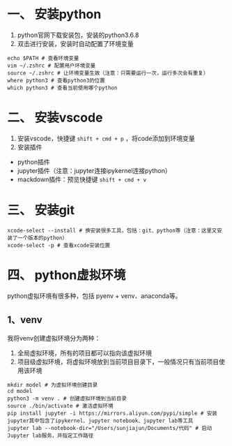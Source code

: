 # 一、 安装python
1. python官网下载安装包，安装的python3.6.8
2. 双击进行安装，安装时自动配置了环境变量
```
echo $PATH # 查看环境变量
vim ~/.zshrc # 配置用户环境变量
source ~/.zshrc # 让环境变量生效（注意：只需要运行一次，运行多次会有重复）
where python3 # 查看python3的位置
which python3 # 查看当前使用哪个python
```

# 二、 安装vscode
1. 安装vscode，快捷键 `shift + cmd + p` ，将code添加到环境变量
2. 安装插件
- python插件
- jupyter插件（注意：jupyter连接ipykernel连接python）
- mackdown插件：预览快捷键 `shift + cmd + v`

# 三、 安装git
```
xcode-select --install # 换安装很多工具，包括：git、python等（注意：这里又安装了一个版本的python）
xcode-select -p # 查看xcode安装位置
```

# 四、 python虚拟环境
python虚拟环境有很多种，包括 pyenv + venv、anaconda等。
## 1、venv
我将venv创建虚拟环境分为两种：
1. 全局虚拟环境，所有的项目都可以指向该虚拟环境
2. 项目级虚拟环境，将虚拟环境放到当前项目目录下，一般情况只有当前项目使用该环境
```
mkdir model # 为虚拟环境创建目录
cd model
python3 -m venv . # 创建虚拟环境到当前目录
source ./bin/activate # 激活虚拟环境
pip install jupyter -i https://mirrors.aliyun.com/pypi/simple # 安装jupyter其中包含了ipykernel、jupyter notebook、jupyter lab等工具
jupyter lab --notebook-dir="/Users/sunjiajun/Documents/代码" # 启动Jupyter lab服务，并指定工作路径
```